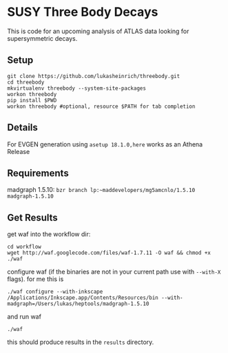 SUSY Three Body Decays
======================


This is code for an upcoming analysis of ATLAS data looking for supersymmetric decays.

Setup
------

    git clone https://github.com/lukasheinrich/threebody.git
    cd threebody                                            
    mkvirtualenv threebody --system-site-packages
	workon threebody
	pip install $PWD
	workon threebody #optional, resource $PATH for tab completion
	
Details
-------
For EVGEN generation using `asetup 18.1.0,here` works as an Athena Release

Requirements
-------

madgraph 1.5.10: `bzr branch lp:~maddevelopers/mg5amcnlo/1.5.10 madgraph-1.5.10`

Get Results
-----
get waf into the workflow dir:
    
    cd workflow
    wget http://waf.googlecode.com/files/waf-1.7.11 -O waf && chmod +x ./waf

configure waf (if the binaries are not in your current path use with `--with-X` flags). for me this is

	./waf configure --with-inkscape /Applications/Inkscape.app/Contents/Resources/bin --with-madgraph=/Users/lukas/heptools/madgraph-1.5.10    


and run waf

	./waf
	
this should produce results in the `results` directory.